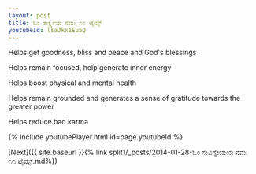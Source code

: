 ```yaml
---
layout: post
title: ಓಂ ತಾರ್ಕ್ಷ್ಯಯ ನಮಃ ೧೧ ಟೈಮ್ಸ್
youtubeId: lsaJkx1Eu5Q
---
```

 
 
Helps get goodness, bliss and peace and God's blessings
 
Helps remain focused, help generate inner energy 
 
Helps boost physical and mental health 
 
Helps remain grounded and generates a sense of gratitude towards the greater power 
 
Helps reduce bad karma
 
 
 
 


{% include youtubePlayer.html id=page.youtubeId %}
 
[Next]({{ site.baseurl }}{% link  split1/_posts/2014-01-28-ಓಂ ಸುವಿಗ್ನೇಯಯ ನಮಃ ೧೧ ಟೈಮ್ಸ್.md%})
 
